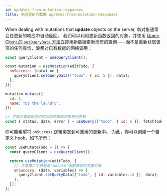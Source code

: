 ```yaml
---
id: updates-from-mutation-responses
title: 响应更新的数据 updates-from-mutation-responses
---
```


When dealing with mutations that **update** objects on the server, 新对象通常会在更新的响应中自动返回。
我们可以利用更新函数返回的对象，并使用 [Query Client 的 `setQueryData` 方法](../reference/QueryClient#queryclientsetquerydata)立即用新数据更新现有的查询——而不是重新获取该项的任何查询，浪费对已有数据的网络调用：

```js
const queryClient = useQueryClient();

const mutation = useMutation(editTodo, {
  onSuccess: (data) => {
    queryClient.setQueryData(["todo", { id: 5 }], data);
  },
});

mutation.mutate({
  id: 5,
  name: "Do the laundry",
});

// 下面的查询将使用成功的更新响应来进行更新
const { status, data, error } = useQuery(["todo", { id: 5 }], fetchTodoByID);
```

你可能希望将 `onSuccess` 逻辑绑定到可重用的更新中。
为此，你可以创建一个自定义 hook，如下所示：

```js
const useMutateTodo = () => {
  const queryClient = useQueryClient();

  return useMutation(editTodo, {
    // 注意第二个参数是`mutate`函数接收的变量对象
    onSuccess: (data, variables) => {
      queryClient.setQueryData(["todo", { id: variables.id }], data);
    },
  });
};
```
